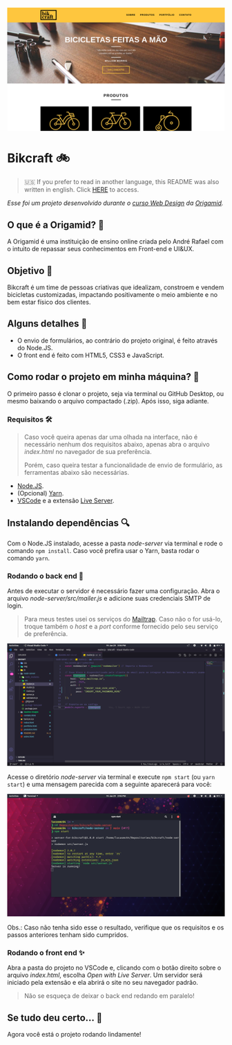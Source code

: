 ![Bikcraft](readme-images/bikcraft.png)

# Bikcraft :bike:

> :us: If you prefer to read in another language, this README was also written in english. Click [HERE](/README.md) to access.

*Esse foi um projeto desenvolvido durante o [curso Web Design](https://www.origamid.com/curso/web-design-completo/) da [Origamid](https://www.origamid.com/).*

## O que é a Origamid? :wolf:

A Origamid é uma instituição de ensino online criada pelo André Rafael com o intuito de repassar seus conhecimentos em Front-end e UI&UX.

## Objetivo :dart:

Bikcraft é um time de pessoas criativas que idealizam, constroem e vendem bicicletas customizadas, impactando positivamente o meio ambiente e no bem estar físico dos clientes.

## Alguns detalhes :scroll:

* O envio de formulários, ao contrário do projeto original, é feito através do Node.JS.
* O front end é feito com HTML5, CSS3 e JavaScript.

## Como rodar o projeto em minha máquina? :thinking:

O primeiro passo é clonar o projeto, seja via terminal ou GitHub Desktop, ou mesmo baixando o arquivo compactado (.zip). Após isso, siga  adiante.

### Requisitos :hammer_and_wrench:

> Caso você queira apenas dar uma olhada na interface, não é necessário nenhum dos requisitos abaixo, apenas abra o arquivo *index.html* no navegador de sua preferência.
>
> Porém, caso queira testar a funcionalidade de envio de formulário, as ferramentas abaixo são necessárias.

* [Node.JS](https://nodejs.org/).
* (Opcional) [Yarn](https://yarnpkg.com/).
* [VSCode](https://code.visualstudio.com/) e a extensão [Live Server](https://marketplace.visualstudio.com/items?itemName=ritwickdey.LiveServer).

## Instalando dependências :mag:

Com o Node.JS instalado, acesse a pasta *node-server* via terminal e rode o comando `npm install`. Caso você prefira usar o Yarn, basta rodar o comando `yarn`.

### Rodando o back end :goggles:

Antes de executar o servidor é necessário fazer uma configuração. Abra o arquivo *node-server/src/mailer.js* e adicione suas credenciais SMTP de login.

> Para meus testes usei os serviços do [Mailtrap](https://mailtrap.io/). Caso não o for usá-lo, troque também o *host* e a *port* conforme fornecido pelo seu serviço de preferência.

![Credenciais de login](readme-images/changing-smtp-login.png)

Acesse o diretório *node-server* via terminal e execute `npm start` (ou `yarn start`) e uma mensagem parecida com a seguinte aparecerá para você:

![Rodando o servidor](readme-images/running-server.png)

Obs.: Caso não tenha sido esse o resultado, verifique que os requisitos e os passos anteriores tenham sido cumpridos.

### Rodando o front end :sparkles:

Abra a pasta do projeto no VSCode e, clicando com o botão direito sobre o arquivo *index.html*, escolha *Open with Live Server*. Um servidor será iniciado pela extensão e ela abrirá o site no seu navegador padrão.

> Não se esqueça de deixar o back end redando em paralelo!

## Se tudo deu certo... :tada:

Agora você está o projeto rodando lindamente!

